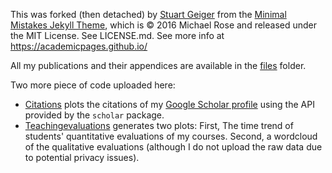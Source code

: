 This was forked (then detached) by [Stuart Geiger](https://github.com/staeiou) from the [Minimal Mistakes Jekyll Theme](https://mmistakes.github.io/minimal-mistakes/), which is © 2016 Michael Rose and released under the MIT License. See LICENSE.md.
See more info at https://academicpages.github.io/

All my publications and their appendices are available in the [files](https://github.com/czymara/czymara.github.io/tree/master/files) folder.

Two more piece of code uploaded here:

- [Citations](https://github.com/czymara/czymara.github.io/tree/master/code/teachingevaluations) plots the citations of my [Google Scholar profile](https://scholar.google.com/citations?user=khPqHmgAAAAJ&hl=en) using the API provided by the `scholar` package.
- [Teachingevaluations](https://github.com/czymara/czymara.github.io/tree/master/code/teachingevaluations) generates two plots: First, The time trend of students' quantitative evaluations of my courses. Second, a wordcloud of the qualitative evaluations (although I do not upload the raw data due to potential privacy issues).

